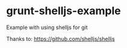 # grunt-shelljs-example
Example with using shelljs for git

Thanks to: https://github.com/shelljs/shelljs
